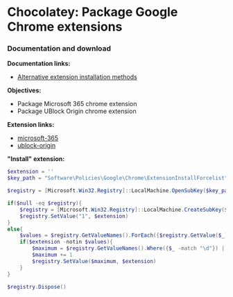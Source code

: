 # Chocolatey: Package Google Chrome extensions
### Documentation and download
<b>Documentation links:</b>

* [Alternative extension installation methods](https://developer.chrome.com/docs/extensions/how-to/distribute/install-extensions)

<b>Objectives:</b>

* Package Microsoft 365 chrome extension
* Package UBlock Origin chrome extension

<b>Extension links:</b>

* [microsoft-365](https://chromewebstore.google.com/detail/microsoft-365/ndjpnladcallmjemlbaebfadecfhkepb?hl=en-US)
* [ublock-origin](https://chromewebstore.google.com/detail/ublock-origin/cjpalhdlnbpafiamejdnhcphjbkeiagm?hl=en-US)


<b>"Install" extension:</b>

```powershell
$extension = ''
$key_path = "Software\Policies\Google\Chrome\ExtensionInstallForcelist"

$registry = [Microsoft.Win32.Registry]::LocalMachine.OpenSubKey($key_path, $true)

if($null -eq $registry){
    $registry = [Microsoft.Win32.Registry]::LocalMachine.CreateSubKey($key_path, $true)
    $registry.SetValue("1", $extension)
}
else{
    $values = $registry.GetValueNames().ForEach({$registry.GetValue($_)})
    if($extension -notin $values){
        $maximum = $registry.GetValueNames().Where({$_ -match "\d"}) | measure -maximum | select -expand maximum
        $maximum += 1
        $registry.SetValue($maximum, $extension)
    }
}

$registry.Dispose()
```